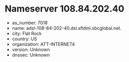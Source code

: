 # Nameserver 108.84.202.40

* as_number: 7018
* name: adsl-108-84-202-40.dsl.sfldmi.sbcglobal.net.
* city: Flat Rock
* country: US
* organization: ATT-INTERNET4
* version: Unknown
* dnssec: Unknown
